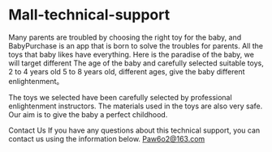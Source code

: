 # Mall-technical-support

Many parents are troubled by choosing the right toy for the baby, and BabyPurchase is an app that is born to solve the troubles for parents. All the toys that baby likes have everything. Here is the paradise of the baby, we will target different The age of the baby and carefully selected suitable toys, 2 to 4 years old 5 to 8 years old, different ages, give the baby different enlightenment。

The toys we selected have been carefully selected by professional enlightenment instructors. The materials used in the toys are also very safe. Our aim is to give the baby a perfect childhood.

Contact Us If you have any questions about this technical support, you can contact us using the information below.
Paw6o2@163.com
